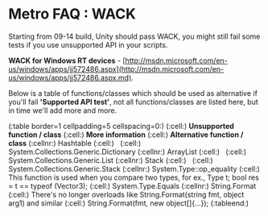 Metro FAQ : WACK
================


Starting from 09-14 build, Unity should pass WACK, you might still fail some tests if you use unsupported API in your scripts.

__WACK for Windows RT devices__ - [http://msdn.microsoft.com/en-us/windows/apps/jj572486.aspx](http://msdn.microsoft.com/en-us/windows/apps/jj572486.aspx.md).

Below is a table of functions/classes which should be used as alternative if you'll fail __'Supported API test'__, not all functions/classes are listed here, but in time we'll add more and more.

(:table border=1 cellpadding=5 cellspacing=0:)
(:cell:) __Unsupported function / class__
(:cell:) __More information__
(:cell:) __Alternative function / class__
(:cellnr:) Hashtable
(:cell:) &nbsp; 
(:cell:) System.Collections.Generic.Dictionary
(:cellnr:) ArrayList
(:cell:) &nbsp; 
(:cell:) System.Collections.Generic.List
(:cellnr:) Stack
(:cell:) &nbsp; 
(:cell:) System.Collections.Generic.Stack
(:cellnr:) System.Type::op_equality
(:cell:) This function is used when you compare two types, for ex., Type t; bool res = t == typeof (Vector3); 
(:cell:) System.Type.Equals
(:cellnr:) String.Format
(:cell:) There's no longer overloads like String.Format(string fmt, object arg1) and similar
(:cell:) String.Format(fmt, new object[]{...});
(:tableend:)
